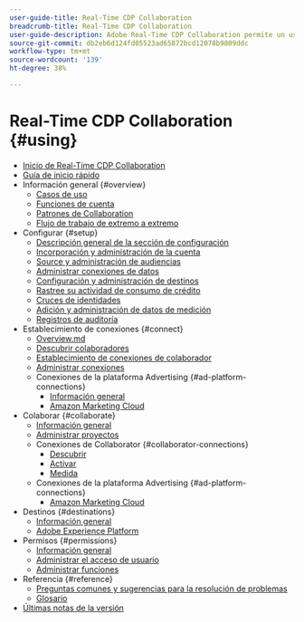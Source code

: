 ```yaml
---
user-guide-title: Real-Time CDP Collaboration
breadcrumb-title: Real-Time CDP Collaboration
user-guide-description: Adobe Real-Time CDP Collaboration permite un uso compartido de datos y una colaboración seguros y sin problemas entre anunciantes y editores, lo que facilita perspectivas de audiencia en tiempo real y estrategias de marketing personalizadas.
source-git-commit: db2eb6d124fd05523ad65872bcd12078b9809ddc
workflow-type: tm+mt
source-wordcount: '139'
ht-degree: 38%

---
```



# Real-Time CDP Collaboration {#using}

* [Inicio de Real-Time CDP Collaboration](./home.md)
* [Guía de inicio rápido](./quick-start-guide.md)
* Información general {#overview}
   * [Casos de uso](./overview/use-cases.md)
   * [Funciones de cuenta](./overview/roles.md)
   * [Patrones de Collaboration](./overview/collaboration-patterns.md)
   * [Flujo de trabajo de extremo a extremo](./overview/end-to-end-workflow.md)
* Configurar {#setup}
   * [Descripción general de la sección de configuración](./setup/setup-overview.md)
   * [Incorporación y administración de la cuenta](./setup/onboard-account.md)
   * [Source y administración de audiencias](./setup/onboard-audiences.md)
   * [Administrar conexiones de datos](./setup/manage-data-connection.md)
   * [Configuración y administración de destinos](./setup/manage-destinations.md)
   * [Rastree su actividad de consumo de crédito](/help/guide/setup/my-activity.md)
   * [Cruces de identidades](./setup/identity-crosswalk.md)
   * [Adición y administración de datos de medición](./setup/onboard-measurement-data.md)
   * [Registros de auditoría](./setup/audit-logs.md)
* Establecimiento de conexiones {#connect}
   * [Overview.md](./connect/overview.md)
   * [Descubrir colaboradores](./connect/discover-collaborators.md)
   * [Establecimiento de conexiones de colaborador](./connect/establishing-connections.md)
   * [Administrar conexiones](./connect/manage-connections.md)
   * Conexiones de la plataforma Advertising {#ad-platform-connections}
      * [Información general](./connect/advertising-platforms/overview.md)
      * [Amazon Marketing Cloud](./connect/advertising-platforms/amc.md)
* Colaborar {#collaborate}
   * [Información general](./collaborate/overview.md)
   * [Administrar proyectos](./collaborate/manage-projects.md)
   * Conexiones de Collaborator {#collaborator-connections}
      * [Descubrir](./collaborate/discover.md)
      * [Activar](./collaborate/activate.md)
      * [Medida](./collaborate/measure.md)
   * Conexiones de la plataforma Advertising {#ad-platform-connections}
      * [Amazon Marketing Cloud](./collaborate/advertising-platforms/amc.md)
* Destinos {#destinations}
   * [Información general](./destinations/overview.md)
   * [Adobe Experience Platform](./destinations/experience-platform.md)
* Permisos {#permissions}
   * [Información general](./permissions/overview.md)
   * [Administrar el acceso de usuario](./permissions/manage-user-access.md)
   * [Administrar funciones](./permissions/manage-roles.md)
* Referencia {#reference}
   * [Preguntas comunes y sugerencias para la resolución de problemas](./faqs/common-questions.md)
   * [Glosario](./glossary.md)
* [Últimas notas de la versión](./release-notes/latest.md)
